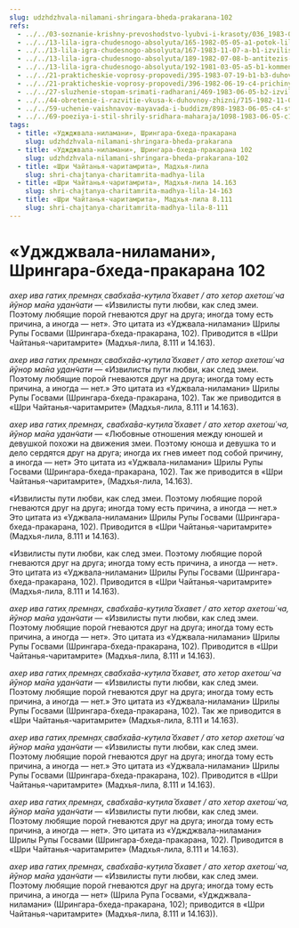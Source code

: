 ```yaml
---
slug: udzhdzhvala-nilamani-shringara-bheda-prakarana-102
refs:
  - ../../03-soznanie-krishny-prevoshodstvo-lyubvi-i-krasoty/036_1983-01-04-b1-3_sridharmj_rabstvo_u_absoljutnogo_blaga_i_absoljutnoj_krasoty-estestvennaja_sklonnost_serdca.md
  - ../../13-lila-igra-chudesnogo-absolyuta/165-1982-05-05-a1-potok-lily-gospoda-i-ego-glubiny.md
  - ../../13-lila-igra-chudesnogo-absolyuta/167-1983-11-07-a-b1-izvilistaya-i-nepostizhimaya-priroda-lily-molitvy-brahmy-proslavlyayut-krishnu-i-radharani.md
  - ../../13-lila-igra-chudesnogo-absolyuta/189-1982-07-08-b-antitezis-chast-izvilistogo-haraktera-lily.md
  - ../../13-lila-igra-chudesnogo-absolyuta/192-1981-03-05-a5-b1-kommentarij-na-istoriyu-o-padenii-dzhaya-i-vidzhaya-s-vajkunthi.md
  - ../../21-prakticheskie-voprosy-propovedi/395-1983-07-19-b1-b3-duhovnye-organizatsii-konkuriruyut-stremyas-udovletvorit-krishnu.md
  - ../../21-prakticheskie-voprosy-propovedi/396-1982-06-19-c4-prichiny-konfliktov-predannyh-na-vysokoj-i-nizkoj-stadiyah.md
  - ../../27-sluzhenie-stopam-srimati-radharani/469-1983-06-05-b2-izvilistye-puti-lyubvi.md
  - ../../44-obretenie-i-razvitie-vkusa-k-duhovnoy-zhizni/715-1982-11-03-a-b1-borba-s-majej-madhyama-adhikari-i-borba-v-lile-uttama-adhikari.md
  - ../../59-uchenie-vaishnavov-mayavada-i-buddizm/898-1983-06-05-c4-strana-lyubvi-prevoshodit-mir-otrecheniya.md
  - ../../69-poeziya-i-stil-shrily-sridhara-maharaja/1098-1983-06-05-c1-o-pervom-stihe-bhagavatam-i-poezii-rupy-gosvami.md
tags:
  - title: «Уджджвала-ниламани», Шрингара-бхеда-пракарана
    slug: udzhdzhvala-nilamani-shringara-bheda-prakarana
  - title: «Уджджвала-ниламани», Шрингара-бхеда-пракарана 102
    slug: udzhdzhvala-nilamani-shringara-bheda-prakarana-102
  - title: «Шри Чайтанья-чаритамрита», Мадхья-лила
    slug: shri-chajtanya-charitamrita-madhya-lila
  - title: «Шри Чайтанья-чаритамрита», Мадхья-лила 14.163
    slug: shri-chajtanya-charitamrita-madhya-lila-14-163
  - title: «Шри Чайтанья-чаритамрита», Мадхья-лила 8.111
    slug: shri-chajtanya-charitamrita-madhya-lila-8-111
---
```


# «Уджджвала-ниламани», Шрингара-бхеда-пракарана 102

*ахер ива гатих̣ премн̣ах̣ свабха̄ва-кут̣ила̄ бхавет / ато хетор ахетош́ ча йӯнор ма̄на удан̃чати* — «Извилисты пути любви, как след змеи. Поэтому любящие порой гневаются друг на друга; иногда тому есть причина, а иногда — нет». Это цитата из «Уджвала-ниламани» Шрилы Рупы Госвами (Шрингара-бхеда-пракарана, 102). Приводится в «Шри Чайтанья-чаритамрите» (Мадхья-лила, 8.111 и 14.163).


*ахер ива гатих̣ премн̣ах̣ свабха̄ва-кут̣ила̄ бхавет / ато хетор ахетош́ ча йӯнор ма̄на удан̃чати* — «Извилисты пути любви, как след змеи. Поэтому любящие порой гневаются друг на друга; иногда тому есть причина, а иногда — нет.» Это цитата из «Уджвала-ниламани» Шрилы Рупы Госвами (Шрингара-бхеда-пракарана, 102). Так же приводится в «Шри Чайтанья-чаритамрите» (Мадхья-лила, 8.111 и 14.163).

*ахер ива гатих̣ премн̣ах̣, свабха̄ва-кут̣ила̄ бхавет / ато хетор ахетош́ ча, йӯнор ма̄на удан̃чати* — «Любовные отношения между юношей и девушкой похожи на движения змеи. Поэтому юноша и девушка то и дело сердятся друг на друга; иногда их гнев имеет под собой причину, а иногда — нет» Это цитата из «Уджвала-ниламани» Шрилы Рупы Госвами (Шрингара-бхеда-пракарана, 102). Так же приводится в «Шри Чайтанья-чаритамрите», (Мадхья-лила, 14.163).

«Извилисты пути любви, как след змеи. Поэтому любящие порой гневаются друг на друга; иногда тому есть причина, а иногда — нет.» Это цитата из «Уджвала-ниламани» Шрилы Рупы Госвами (Шрингара-бхеда-пракарана, 102). Приводится в «Шри Чайтанья-чаритамрите» (Мадхья-лила, 8.111 и 14.163).

«Извилисты пути любви, как след змеи. Поэтому любящие порой гневаются друг на друга; иногда тому есть причина, а иногда — нет». Это цитата из «Уджвала-ниламани» Шрилы Рупы Госвами (Шрингара-бхеда-пракарана, 102). Приводится в «Шри Чайтанья-чаритамрите» (Мадхья-лила, 8.111 и 14.163).


*ахер ива гатих̣ премн̣ах̣, свабха̄ва-кут̣ила̄ бхавет / ато хетор ахетош́ ча, йӯнор ма̄на удан̃чати* — «Извилисты пути любви, как след змеи. Поэтому любящие порой гневаются друг на друга; иногда тому есть причина, а иногда — нет». Это цитата из «Уджвала-ниламани» Шрилы Рупы Госвами (Шрингара-бхеда-пракарана, 102). Приводится в «Шри Чайтанья-чаритамрите» (Мадхья-лила, 8.111 и 14.163).

*ахер ива гатих̣ премн̣ах̣ свабха̄ва-кут̣ила̄ бхавет, ато хетор ахетош́ ча йӯнор ма̄на удан̃чати* — «Извилисты пути любви, как след змеи. Поэтому любящие порой гневаются друг на друга; иногда тому есть причина, а иногда — нет.» Это цитата из «Уджвала-ниламани» Шрилы Рупы Госвами (Шрингара-бхеда-пракарана, 102). Так же приводится в «Шри Чайтанья-чаритамрите» (Мадхья-лила, 8.111 и 14.163).


*ахер ива гатих̣ премн̣ах̣ свабха̄ва-кут̣ила̄ бхавет / ато хетор ахетош́ ча йӯнор ма̄на удан̃чати* — «Извилисты пути любви, как след змеи. Поэтому любящие порой гневаются друг на друга; иногда тому есть причина, а иногда — нет.» Это цитата из «Уджвала-ниламани» Шрилы Рупы Госвами (Шрингара-бхеда-пракарана, 102). Приводится в «Шри Чайтанья-чаритамрите» (Мадхья-лила, 8.111 и 14.163).

*ахер ива гатих̣ премн̣ах̣, свабха̄ва-кут̣ила̄ бхавет / ато хетор ахетош́ ча, йӯнор ма̄на удан̃чати* — «Извилисты пути любви, как след змеи. Поэтому любящие порой гневаются друг на друга; иногда тому есть причина, а иногда — нет». Это цитата из «Уджджвала-ниламани» Шрилы Рупы Госвами (Шрингара-бхеда-пракарана, 102). Приводится в «Шри Чайтанья-чаритамрите» (Мадхья-лила, 8.111 и 14.163).

*ахер ива гатих̣ премн̣ах̣, свабха̄ва-кут̣ила̄ бхавет / ато хетор ахетош́ ча, йӯнор ма̄на удан̃чати* — «Извилисты пути любви, как след змеи. Поэтому любящие порой гневаются друг на друга; иногда тому есть причина, а иногда — нет» (Шрила Рупа Госвами, «Уджджвала-ниламани» (Шрингара-бхеда-пракарана, 102); приводится в «Шри Чайтанья-чаритамрите» (Мадхья-лила, 8.111 и 14.163)).


